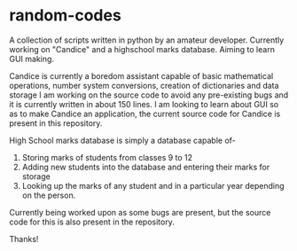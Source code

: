 # random-codes
A collection of scripts written in python by an amateur developer. Currently working on "Candice" and a highschool marks database. Aiming to learn GUI making.


Candice is currently a boredom assistant capable of basic mathematical operations, number system conversions, creation of dictionaries and data storage
I am working on the source code to avoid any pre-existing bugs and it is currently written in about 150 lines. I am looking to learn about GUI so as
to make Candice an application, the current source code for Candice is present in this repository.

High School marks database is simply a database capable of-
1) Storing marks of students from classes 9 to 12
2) Adding new students into the database and entering their marks for storage
3) Looking up the marks of any student and in a particular year depending on the person.

Currently being worked upon as some bugs are present, but the source code for this is also present in the repository. 

Thanks!
